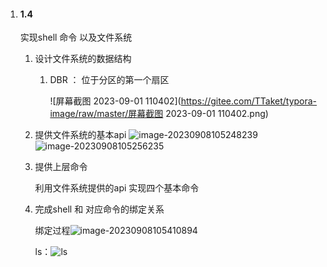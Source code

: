 1. #### 1.4

   实现shell 命令 以及文件系统

   1. 设计文件系统的数据结构

      1. DBR ： 位于分区的第一个扇区

         ![屏幕截图 2023-09-01 110402](https://gitee.com/TTaket/typora-image/raw/master/屏幕截图 2023-09-01 110402.png)

   2. 提供文件系统的基本api
      ![image-20230908105248239](https://gitee.com/TTaket/typora-image/raw/master/image-20230908105248239.png)
      ![image-20230908105256235](https://gitee.com/TTaket/typora-image/raw/master/image-20230908105256235.png)

   3. 提供上层命令 

      利用文件系统提供的api 实现四个基本命令

   4. 完成shell 和 对应命令的绑定关系

      绑定过程![image-20230908105410894](https://gitee.com/TTaket/typora-image/raw/master/image-20230908105410894.png)

      ls：![ls](https://gitee.com/TTaket/typora-image/raw/master/ls.png)

